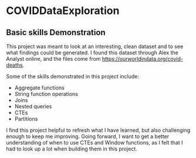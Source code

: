 # COVIDDataExploration

## Basic skills Demonstration
This project was meant to look at an interesting, clean dataset and to see what findings could be generated. I found this dataset through Alex the
Analyst online, and the files come from https://ourworldindata.org/covid-deaths.

Some of the skills demonstrated in this project include:
- Aggregate functions
- String function operations
- Joins
- Nested queries
- CTEs
- Partitions

I find this project helpful to refresh what I have learned, but also challenging enough to keep me improving. Going forward, I want to get a better understanding
of when to use CTEs and Window functions, as I felt that I had to look up a lot when building them in this project.
